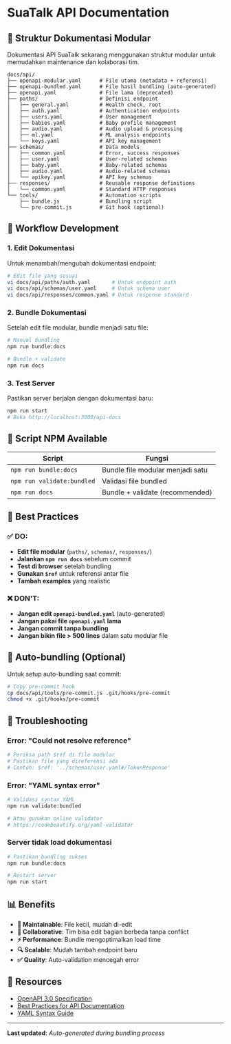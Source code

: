 # SuaTalk API Documentation

## 📁 Struktur Dokumentasi Modular

Dokumentasi API SuaTalk sekarang menggunakan struktur modular untuk memudahkan maintenance dan kolaborasi tim.

```
docs/api/
├── openapi-modular.yaml      # File utama (metadata + referensi)
├── openapi-bundled.yaml      # File hasil bundling (auto-generated)
├── openapi.yaml              # File lama (deprecated)
├── paths/                    # Definisi endpoint
│   ├── general.yaml          # Health check, root
│   ├── auth.yaml             # Authentication endpoints
│   ├── users.yaml            # User management
│   ├── babies.yaml           # Baby profile management
│   ├── audio.yaml            # Audio upload & processing
│   ├── ml.yaml               # ML analysis endpoints
│   └── keys.yaml             # API key management
├── schemas/                  # Data models
│   ├── common.yaml           # Error, success responses
│   ├── user.yaml             # User-related schemas
│   ├── baby.yaml             # Baby-related schemas
│   ├── audio.yaml            # Audio-related schemas
│   └── apikey.yaml           # API key schemas
├── responses/                # Reusable response definitions
│   └── common.yaml           # Standard HTTP responses
└── tools/                    # Automation scripts
    ├── bundle.js             # Bundling script
    └── pre-commit.js         # Git hook (optional)
```

## 🚀 Workflow Development

### 1. Edit Dokumentasi
Untuk menambah/mengubah dokumentasi endpoint:

```bash
# Edit file yang sesuai
vi docs/api/paths/auth.yaml       # Untuk endpoint auth
vi docs/api/schemas/user.yaml     # Untuk schema user
vi docs/api/responses/common.yaml # Untuk response standard
```

### 2. Bundle Dokumentasi
Setelah edit file modular, bundle menjadi satu file:

```bash
# Manual bundling
npm run bundle:docs

# Bundle + validate
npm run docs
```

### 3. Test Server
Pastikan server berjalan dengan dokumentasi baru:

```bash
npm run start
# Buka http://localhost:3000/api-docs
```

## 🔧 Script NPM Available

| Script | Fungsi |
|--------|--------|
| `npm run bundle:docs` | Bundle file modular menjadi satu |
| `npm run validate:bundled` | Validasi file bundled |
| `npm run docs` | Bundle + validate (recommended) |

## 📝 Best Practices

### ✅ DO:
- **Edit file modular** (`paths/`, `schemas/`, `responses/`)
- **Jalankan `npm run docs`** sebelum commit
- **Test di browser** setelah bundling
- **Gunakan `$ref`** untuk referensi antar file
- **Tambah examples** yang realistic

### ❌ DON'T:
- **Jangan edit `openapi-bundled.yaml`** (auto-generated)
- **Jangan pakai file `openapi.yaml` lama**
- **Jangan commit tanpa bundling**
- **Jangan bikin file > 500 lines** dalam satu modular file

## 🔄 Auto-bundling (Optional)

Untuk setup auto-bundling saat commit:

```bash
# Copy pre-commit hook
cp docs/api/tools/pre-commit.js .git/hooks/pre-commit
chmod +x .git/hooks/pre-commit
```

## 🐛 Troubleshooting

### Error: "Could not resolve reference"
```bash
# Periksa path $ref di file modular
# Pastikan file yang direferensi ada
# Contoh: $ref: '../schemas/user.yaml#/TokenResponse'
```

### Error: "YAML syntax error"
```bash
# Validasi syntax YAML
npm run validate:bundled

# Atau gunakan online validator
# https://codebeautify.org/yaml-validator
```

### Server tidak load dokumentasi
```bash
# Pastikan bundling sukses
npm run bundle:docs

# Restart server
npm run start
```

## 📊 Benefits

- **🎯 Maintainable**: File kecil, mudah di-edit
- **👥 Collaborative**: Tim bisa edit bagian berbeda tanpa conflict
- **⚡ Performance**: Bundle mengoptimalkan load time
- **🔍 Scalable**: Mudah tambah endpoint baru
- **✅ Quality**: Auto-validation mencegah error

## 🔗 Resources

- [OpenAPI 3.0 Specification](https://swagger.io/specification/)
- [Best Practices for API Documentation](https://swagger.io/resources/articles/best-practices-in-api-documentation/)
- [YAML Syntax Guide](https://docs.ansible.com/ansible/latest/reference_appendices/YAMLSyntax.html)

---

**Last updated**: *Auto-generated during bundling process* 
